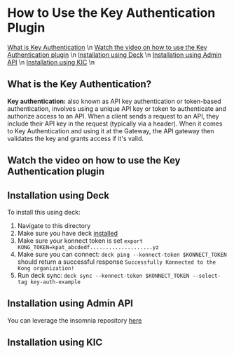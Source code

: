 # How to Use the Key Authentication Plugin

[What is Key Authentication](#what-is-the-Key-Authentication) \n
[Watch the video on how to use the Key Authentication plugin](#watch-the-video-on-how-to-use-the-Key-Authentication-plugin) \n
[Installation using Deck](Installation-using-Deck) \n
[Installation using Admin API](Installation-using-Admin-API) \n
[Installation using KIC](Installation-using-KIC) \n

## What is the Key Authentication?

**Key authentication:** also known as API key authentication or token-based authentication, involves using a unique API key or token to authenticate and authorize access to an API. When a client sends a request to an API, they include their API key in the request (typically via a header). When it comes to Key Authentication and using it at the Gateway, the API gateway then validates the key and grants access if it's valid.

## Watch the video on how to use the Key Authentication plugin

<!--
[![First [PLUGIN NAME]](./images/activate.png)](https://youtu.be/ "First [PLUGIN NAME]")
-->

## Installation using Deck

To install this using deck:

1. Navigate to this directory
2. Make sure you have deck [installed](https://docs.konghq.com/deck/latest/installation/)
3. Make sure your konnect token is set `export KONG_TOKEN=kpat_abcdedf....................yz`
4. Make sure you can connect: `deck ping --konnect-token $KONNECT_TOKEN` should return a successful response `Successfully Konnected to the Kong organization!`
5. Run deck sync: `deck sync --konnect-token $KONNECT_TOKEN --select-tag key-auth-example`

## Installation using Admin API

You can leverage the insomnia repository [here](https://github.com/irishtek-solutions/kong-konnect-inso)

## Installation using KIC


